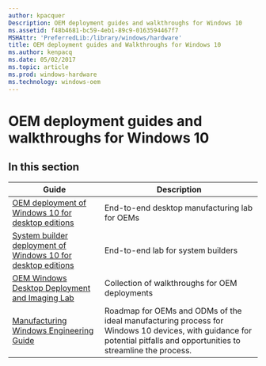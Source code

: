 ```yaml
---
author: kpacquer
Description: OEM deployment guides and walkthroughs for Windows 10
ms.assetid: f48b4681-bc59-4eb1-89c9-0163594467f7
MSHAttr: 'PreferredLib:/library/windows/hardware'
title: OEM deployment guides and Walkthroughs for Windows 10
ms.author: kenpacq
ms.date: 05/02/2017
ms.topic: article
ms.prod: windows-hardware
ms.technology: windows-oem
---
```


# OEM deployment guides and walkthroughs for Windows 10

## In this section

| Guide | Description |
| --- | --- |
| [OEM deployment of Windows 10 for desktop editions](oem-deployment-of-windows-10-for-desktop-editions.md) | End-to-end desktop manufacturing lab for OEMs |
| [System builder deployment of Windows 10 for desktop editions](system-builder-deployment-of-windows-10-for-desktop-editions.md) | End-to-end lab for system builders |
| [OEM Windows Desktop Deployment and Imaging Lab](oem-windows-deployment-and-imaging-walkthrough.md) | Collection of walkthroughs for OEM deployments |
| [Manufacturing Windows Engineering Guide](manufacturing-windows-engineering-guide.md) | Roadmap for OEMs and ODMs of the ideal manufacturing process for Windows 10 devices, with guidance for potential pitfalls and opportunities to streamline the process. |